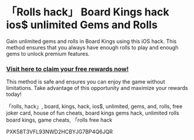 # 「Rolls hack」 Board Kings hack ios$ unlimited Gems and Rolls

Gain unlimited gems and rolls in Board Kings using this iOS hack. This method ensures that you always have enough rolls to play and enough gems to unlock premium features.  

### [Visit here to claim your free rewards now!](https://gamehunters.win/board-kings)  

This method is safe and ensures you can enjoy the game without limitations. Take advantage of this opportunity and maximize your rewards today!  

「rolls, hack」, board, kings, hack, ios$, unlimited, gems, and, rolls, free joker card, house of fun cheats, board kings gems hack, unlimited rolls board kings, game cheats, 「rolls free hack  

PXK58T3VFL93NWD2HCBYJG7BP4Q6JQR  
